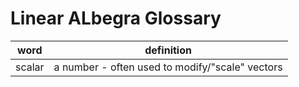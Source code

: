 # Linear ALbegra Glossary

| word      | definition | 
| ---       | ---                                               | 
| scalar    | a number - often used to modify/"scale" vectors   |
